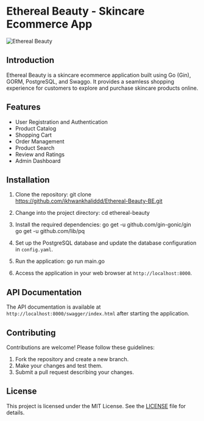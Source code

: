 # Ethereal Beauty - Skincare Ecommerce App

![Ethereal Beauty](ethereal-beauty-logo.png)

## Introduction

Ethereal Beauty is a skincare ecommerce application built using Go (Gin), GORM, PostgreSQL, and Swaggo. It provides a seamless shopping experience for customers to explore and purchase skincare products online.

## Features

- User Registration and Authentication
- Product Catalog
- Shopping Cart
- Order Management
- Product Search
- Review and Ratings
- Admin Dashboard

## Installation

1. Clone the repository:
git clone https://github.com/ikhwankhaliddd/Ethereal-Beauty-BE.git

2. Change into the project directory:
cd ethereal-beauty

3. Install the required dependencies:
go get -u github.com/gin-gonic/gin
go get -u github.com/lib/pq

4. Set up the PostgreSQL database and update the database configuration in `config.yaml`.

5. Run the application:
go run main.go


6. Access the application in your web browser at `http://localhost:8000`.

## API Documentation

The API documentation is available at `http://localhost:8000/swagger/index.html` after starting the application.

## Contributing

Contributions are welcome! Please follow these guidelines:

1. Fork the repository and create a new branch.
2. Make your changes and test them.
3. Submit a pull request describing your changes.

## License

This project is licensed under the MIT License. See the [LICENSE](LICENSE) file for details.

